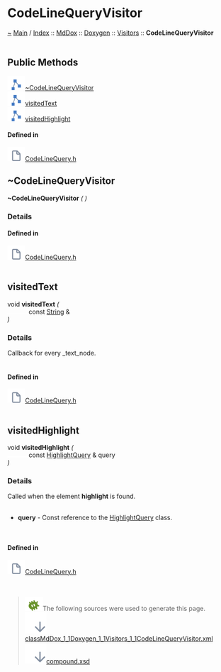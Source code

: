 <a id="codelinequeryvisitor"></a>
<h1>CodeLineQueryVisitor</h1>
<a id="classMdDox_1_1Doxygen_1_1Visitors_1_1CodeLineQueryVisitor"></a>
<a id="mddoxdoxygenvisitorscodelinequeryvisitor"></a>
<a href="https://github.com/CharlesCarley/MdDox">~</a>
<a href="indexpage.md#main">Main</a>
<span class="inline-text">/</span>
<a href="index.md#index">Index</a>
<span class="inline-text">::</span>
<a href="namespaceMdDox.md#mddox">MdDox</a>
<span class="inline-text">::</span>
<a href="namespaceMdDox_1_1Doxygen.md#doxygen">Doxygen</a>
<span class="inline-text">::</span>
<a href="namespaceMdDox_1_1Doxygen_1_1Visitors.md#visitors">Visitors</a>
<span class="inline-text">::</span>
<span class="bold-text"><b>CodeLineQueryVisitor</b></span>
<br/>
<br/>
<a id="public-methods"></a>
<h2>Public Methods</h2>
<span class="icon-list-item"><a href="#~codelinequeryvisitor" class="icon-list-item"><img src="../images/class24px.svg" class="icon-list-item"/><span class="icon-list-item">~CodeLineQueryVisitor</span>
</a>
</span>
<br/>
<span class="icon-list-item"><a href="#visitedtext" class="icon-list-item"><img src="../images/class24px.svg" class="icon-list-item"/><span class="icon-list-item">visitedText</span>
</a>
</span>
<br/>
<span class="icon-list-item"><a href="#visitedhighlight" class="icon-list-item"><img src="../images/class24px.svg" class="icon-list-item"/><span class="icon-list-item">visitedHighlight</span>
</a>
</span>
<br/>
<a id="defined-in"></a>
<h4>Defined in</h4>
<span class="icon-list-item"><a href="https://github.com/CharlesCarley/MdDox/blob/master/Tools/Doxygen/CodeLineQuery.h#L33" class="icon-list-item"><img src="../images/file24px.svg" class="icon-list-item"/><span class="icon-list-item">CodeLineQuery.h</span>
</a>
</span>
<br/>
<a id="~codelinequeryvisitor"></a>
<h2>~CodeLineQueryVisitor</h2>
<span class="bold-text"><b>~CodeLineQueryVisitor</b></span>
<span class="italic-text"><i>(</i></span>
<span class="italic-text"><i>)</i></span>
<a id="details"></a>
<h3>Details</h3>
<a id="defined-in"></a>
<h4>Defined in</h4>
<span class="icon-list-item"><a href="https://github.com/CharlesCarley/MdDox/blob/master/Tools/Doxygen/CodeLineQuery.h#L35" class="icon-list-item"><img src="../images/file24px.svg" class="icon-list-item"/><span class="icon-list-item">CodeLineQuery.h</span>
</a>
</span>
<br/>
<br/>
<a id="visitedtext"></a>
<h2>visitedText</h2>
<span class="inline-text">void</span>
<span class="bold-text"><b>visitedText</b></span>
<span class="italic-text"><i>(</i></span>
<div class="paragraph">
<span class="paragraph"><img src="../images/horSpace24px.svg"/><span class="inline-text">const </span>
<a href="namespaceMdDox.md#string">String</a>
<span class="inline-text"> &amp;</span>
</span>
</div>
<span class="italic-text"><i>)</i></span>
<a id="details"></a>
<h3>Details</h3>
<span class="inline-text">Callback for every _text_node. </span>
<br/>
<br/>
<a id="defined-in"></a>
<h4>Defined in</h4>
<span class="icon-list-item"><a href="https://github.com/CharlesCarley/MdDox/blob/master/Tools/Doxygen/CodeLineQuery.h#L40" class="icon-list-item"><img src="../images/file24px.svg" class="icon-list-item"/><span class="icon-list-item">CodeLineQuery.h</span>
</a>
</span>
<br/>
<br/>
<a id="visitedhighlight"></a>
<h2>visitedHighlight</h2>
<span class="inline-text">void</span>
<span class="bold-text"><b>visitedHighlight</b></span>
<span class="italic-text"><i>(</i></span>
<div class="paragraph">
<span class="paragraph"><img src="../images/horSpace24px.svg"/><span class="inline-text">const </span>
<a href="classMdDox_1_1Doxygen_1_1HighlightQuery.md#highlightquery">HighlightQuery</a>
<span class="inline-text"> &amp;</span>
<span class="inline-text">query</span>
</span>
</div>
<span class="italic-text"><i>)</i></span>
<a id="details"></a>
<h3>Details</h3>
<span class="inline-text">Called when the element </span>
<span class="bold-text"><b>highlight</b></span>
<span class="inline-text"> is found. </span>
<br/>
<br/>
<ul>
<li><span class="bold-text"><b>query</b></span>
<span class="inline-text"> - </span>
<span class="inline-text">Const reference to the </span>
<a href="classMdDox_1_1Doxygen_1_1HighlightQuery.md#highlightquery">HighlightQuery</a>
<span class="inline-text"> class. </span>
</li>
</ul>
<br/>
<a id="defined-in"></a>
<h4>Defined in</h4>
<span class="icon-list-item"><a href="https://github.com/CharlesCarley/MdDox/blob/master/Tools/Doxygen/CodeLineQuery.h#L45" class="icon-list-item"><img src="../images/file24px.svg" class="icon-list-item"/><span class="icon-list-item">CodeLineQuery.h</span>
</a>
</span>
<br/>
<br/>
<br/>
<blockquote>
<img src="../images/debug24px.svg"/><span class="inline-text">The following sources were used to generate this page.</span>
<br/>
<span class="icon-list-item"><a href="../xml/classMdDox_1_1Doxygen_1_1Visitors_1_1CodeLineQueryVisitor.xml#L1" class="icon-list-item"><img src="../images/lookInside24px.svg" class="icon-list-item"/><span class="icon-list-item">classMdDox_1_1Doxygen_1_1Visitors_1_1CodeLineQueryVisitor.xml</span>
</a>
</span>
<br/>
<span class="icon-list-item"><a href="../xml/compound.xsd#L1" class="icon-list-item"><img src="../images/lookInside24px.svg" class="icon-list-item"/><span class="icon-list-item">compound.xsd</span>
</a>
</span>
</blockquote>
</div>
</div>
</body>
</html>
